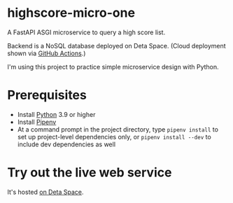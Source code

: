 # highscore-micro-one
A FastAPI ASGI microservice to query a high score list.

Backend is a NoSQL database deployed on Deta Space. (Cloud deployment shown via [GitHub Actions](https://github.com/bcorfman/highscore-micro-one/blob/main/.github/workflows/test-deploy.yml).)

I'm using this project to practice simple microservice design with Python.

# Prerequisites
* Install [Python](https://www.python.org) 3.9 or higher
* Install [Pipenv](https://pipenv.pypa.io/en/latest/)
* At a command prompt in the project directory, type `pipenv install` to set up project-level dependencies only, or `pipenv install --dev` to include dev dependencies as well

# Try out the live web service
It's hosted [on Deta Space](https://demofastapi-1-e9928521.deta.app/docs).
